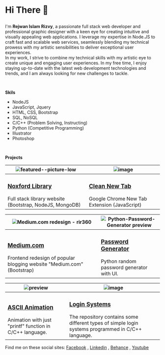 <!-- ![Dark profile cover featuring Rejwan Islam Rizvy](profile02-cover-dark.jpg) -->

<h1>
 
 Hi There 👋
 
</h1>

I'm **Rejwan Islam Rizvy**, a passionate full stack web developer and professional graphic designer with a keen eye for creating intuitive and visually appealing web applications. I leverage my expertise in Node.JS to craft fast and scalable web services, seamlessly blending my technical prowess with my artistic sensibilities to deliver exceptional user experiences.<br/>
In my work, I strive to combine my technical skills with my artistic eye to create unique and engaging user experiences. In my free time, I enjoy staying up-to-date with the latest web development technologies and trends, and I am always looking for new challenges to tackle.

<br/>

**Skils**
* NodeJS
* JavaScript, Jquery
* HTML, CSS, Bootstrap
* SQL, NoSQL
* C/C++ (Problem Solving, Instructing)
* Python (Competitive Programming)
* Illustrator
* Photoshop

<br/>

**Projects**

| ![featured--picture-low](https://user-images.githubusercontent.com/50569315/135026949-7fedee51-0827-4fe4-a764-8b974dd9a9fd.jpg) | ![image](https://user-images.githubusercontent.com/50569315/131299857-65590074-01d5-4314-9634-6ae5bf842037.png) |
|---|---| 
| <h3> [**Noxford Library**](https://github.com/RIR360/Noxford-Library) </h3> Full stack library website (Bootstrap, NodeJS, MongoDB) <br/> | <h3> [**Clean New Tab**](https://github.com/RIR360/Clean-New-Tab) </h3> Google Chrome New Tab Extension (JavaScript) <br/> |

| ![Medium.com redesign - rir360](https://user-images.githubusercontent.com/50569315/126121747-74cef978-07da-48e1-81bb-ad9608604899.png) | ![Python-Password-Generator preview](https://user-images.githubusercontent.com/50569315/98355717-c040af00-204c-11eb-9424-e8298cf725d1.gif) | 
|---|---| 
| <h3> [**Medium.com**](https://github.com/RIR360/Medium.com-redesign) </h3> Frontend redesign of popular blogging website "Medium.com" (Bootstrap) <br/> | <h3> [**Password Generator**](https://github.com/RIR360/Python-Password-Generator) </h3> Python random password generator with UI.<br/>|

| ![preview](https://user-images.githubusercontent.com/50569315/110948897-1cee0680-836c-11eb-9c33-f8bce0949a95.gif) | ![image](https://user-images.githubusercontent.com/50569315/121163238-6fa66400-c870-11eb-87f1-a64879e26004.png) |
|---|---| 
| <h3> [**ASCII Animation**](https://github.com/RIR360/ASCII-Animation) </h3> Animation with just "printf" function in C/C++ language. <br/> | <h3> [**Login Systems**](https://github.com/RIR360/Login-Systems) </h3> The repository contains some different types of simple login systems programmed in C/C++ language. <br/> |


Find me on these social sites:
[Facebook](https://www.facebook.com/RIR360/)
, [Linkedin](https://www.linkedin.com/in/linked-rir360/)
, [Behance](https://www.behance.net/rir360)
, [Youtube](https://www.youtube.com/rejwanislamrir)
